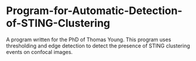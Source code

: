 # Program-for-Automatic-Detection-of-STING-Clustering
A program written for the PhD of Thomas Young. This program uses thresholding and edge detection to detect the presence of STING clustering events on confocal images.

